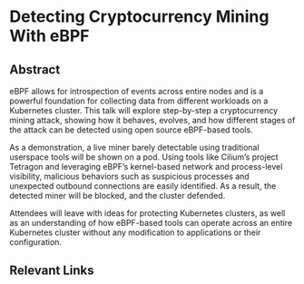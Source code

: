 # Detecting Cryptocurrency Mining With eBPF

## Abstract

eBPF allows for introspection of events across entire nodes and is a powerful foundation for collecting data from different workloads on a Kubernetes cluster. This talk will explore step-by-step a cryptocurrency mining attack, showing how it behaves, evolves, and how different stages of the attack can be detected using open source eBPF-based tools.

As a demonstration, a live miner barely detectable using traditional userspace tools will be shown on a pod. Using tools like Cilium’s project Tetragon and leveraging eBPF’s kernel-based network and process-level visibility, malicious behaviors such as suspicious processes and unexpected outbound connections are easily identified. As a result, the detected miner will be blocked, and the cluster defended.

Attendees will leave with ideas for protecting Kubernetes clusters, as well as an understanding of how eBPF-based tools can operate across an entire Kubernetes cluster without any modification to applications or their configuration.

## Relevant Links
